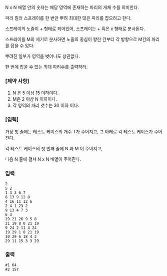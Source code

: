 N x N 배열 안의 숫자는 해당 영역에 존재하는 파리의 개체 수를 의미한다.

파리 킬러 스프레이를 한 번만 뿌려 최대한 많은 파리를 잡으려고 한다.

스프레이의 노즐이 + 형태로 되어있어, 스프레이는 + 혹은 x 형태로 분사된다.

스프레이를 M의 세기로 분사하면 노즐의 중심이 향한 칸부터 각 방향으로 M칸의 파리를 잡을 수 있다.

뿌려진 일부가 영역을 벗어나도 상관없다.

한 번에 잡을 수 있는 최대 파리수를 출력하라.

 

### [제약 사항]

1. N 은 5 이상 15 이하이다.
2. M은 2 이상 N 이하이다.
3. 각 영역의 파리 갯수는 30 이하 이다.

### [입력]

가장 첫 줄에는 테스트 케이스의 개수 T가 주어지고, 그 아래로 각 테스트 케이스가 주어진다.

각 테스트 케이스의 첫 번째 줄에 N 과 M 이 주어지고,

다음 N 줄에 걸쳐 N x N 배열이 주어진다.

### 입력
```
2
5 2
1 3 3 6 7
8 13 9 12 8
4 16 11 12 6
2 4 1 23 2
9 13 4 7 3
6 3
29 21 26 9 5 8
21 19 8 0 21 19
9 24 2 11 4 24
19 29 1 0 21 19
10 29 6 18 4 3
29 11 15 3 3 29
```

### 출력
```
#1 64
#2 157
```